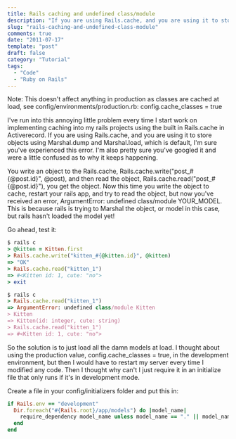 ```yaml
---
title: Rails caching and undefined class/module
description: "If you are using Rails.cache, and you are using it to store objects using Marshal.dump and Marshal.load, which is default, I'm sure you've experienced this error."
slug: "rails-caching-and-undefined-class-module"
comments: true
date: "2011-07-17"
template: "post"
draft: false
category: "Tutorial"
tags:
  - "Code"
  - "Ruby on Rails"
---
```


Note: This doesn't affect anything in production as classes are cached at load, see config/environments/production.rb: config.cache_classes = true

I've run into this annoying little problem every time I start work on implementing caching into my rails projects using the built in Rails.cache in Activerecord. If you are using Rails.cache, and you are using it to store objects using Marshal.dump and Marshal.load, which is default, I'm sure you've experienced this error. I'm also pretty sure you've googled it and were a little confused as to why it keeps happening.

You write an object to the Rails.cache, Rails.cache.write("post_#{@post.id}", @post), and then read the object, Rails.cache.read("post_#{@post.id}"), you get the object. Now this time you write the object to cache, restart your rails app, and try to read the object, but now you've received an error, ArgumentError: undefined class/module YOUR_MODEL. This is because rails is trying to Marshal the object, or model in this case, but rails hasn't loaded the model yet!

Go ahead, test it:

```ruby
$ rails c
> @kitten = Kitten.first
> Rails.cache.write("kitten_#{@kitten.id}", @kitten)
=> "OK"
> Rails.cache.read("kitten_1")
=> #<Kitten id: 1, cute: "no">
> exit

$ rails c
> Rails.cache.read("kitten_1")
=> ArgumentError: undefined class/module Kitten
> Kitten
=> Kitten(id: integer, cute: string)
> Rails.cache.read("kitten_1")
=> #<Kitten id: 1, cute: "no">
```

So the solution is to just load all the damn models at load. I thought about using the production value, config.cache_classes = true, in the  development environment, but then I would have to restart my server every time I modified any code. Then I thought why can't I just require it in an initialize file that only runs if it's in development mode.

Create a file in your config/initializers folder and put this in:

```ruby
if Rails.env == "development"
  Dir.foreach("#{Rails.root}/app/models") do |model_name|
    require_dependency model_name unless model_name == "." || model_name == ".."
  end
end
```
